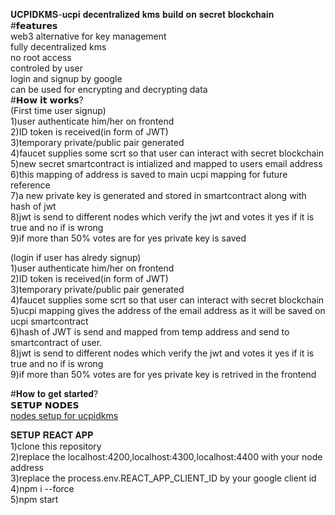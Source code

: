 𝐔𝐂𝐏𝐈𝐃𝐊𝐌𝐒-𝐮𝐜𝐩𝐢 𝐝𝐞𝐜𝐞𝐧𝐭𝐫𝐚𝐥𝐢𝐳𝐞𝐝 𝐤𝐦𝐬 𝐛𝐮𝐢𝐥𝐝 𝐨𝐧 𝐬𝐞𝐜𝐫𝐞𝐭 𝐛𝐥𝐨𝐜𝐤𝐜𝐡𝐚𝐢𝐧
</br>
#𝗳𝗲𝗮𝘁𝘂𝗿𝗲𝘀</br>
web3 alternative for key management</br>
fully decentralized kms</br>
no root access</br>
controled by user</br>
login and signup by google </br>
can be used for encrypting and decrypting data</br>
#𝗛𝗼𝘄 𝗶𝘁 𝘄𝗼𝗿𝗸𝘀?</br>
(First time user signup)</br>
1)user authenticate him/her on frontend</br>
2)ID token is received(in form of JWT)</br>
3)temporary private/public pair generated</br>
4)faucet supplies some scrt so that user can interact with secret blockchain</br>
5)new secret smartcontract is intialized and mapped to users email address</br>
6)this mapping of address is saved to main ucpi mapping for future reference</br>
7)a new private key is generated and stored in smartcontract along with hash of jwt</br>
8)jwt is send to different nodes which verify the jwt and votes it yes if it is true and no if is wrong</br>
9)if more than 50% votes are for yes private key is saved</br>

(login if user has alredy signup)</br>
1)user authenticate him/her on frontend</br>
2)ID token is received(in form of JWT)</br>
3)temporary private/public pair generated</br>
4)faucet supplies some scrt so that user can interact with secret blockchain</br>
5)ucpi mapping gives the address of the email address as it will be saved on ucpi smartcontract</br>
6)hash of JWT is send and mapped from temp address and send to smartcontract of user.</br>
8)jwt is send to different nodes which verify the jwt and votes it yes if it is true and no if is wrong</br>
9)if more than 50% votes are for yes private key is retrived in the frontend</br>

#𝐇𝐨𝐰 𝐭𝐨 𝐠𝐞𝐭 𝐬𝐭𝐚𝐫𝐭𝐞𝐝?</br>
𝗦𝗘𝗧𝗨𝗣 𝗡𝗢𝗗𝗘𝗦</br>
<a href="https://github.com/ucpi/ucpikmsnodes">nodes setup for ucpidkms</a>


𝐒𝐄𝐓𝐔𝐏 𝐑𝐄𝐀𝐂𝐓 𝐀𝐏𝐏</br>
1)clone this repository</br>
2)replace the localhost:4200,localhost:4300,localhost:4400 with your node address</br>
3)replace the process.env.REACT_APP_CLIENT_ID by your google client id</br>
4)npm i --force</br>
5)npm start</br>
